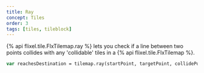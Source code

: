 ```yaml
---
title: Ray
concept: Tiles
order: 3
tags: [tiles, tileblock]
---
```


{% api flixel.tile.FlxTilemap.ray %} lets you check if a line between two points collides with any 'collidable' tiles in a {% api flixel.tile.FlxTilemap %}.

```haxe
var reachesDestination = tilemap.ray(startPoint, targetPoint, collidePoint, resolution);
```
